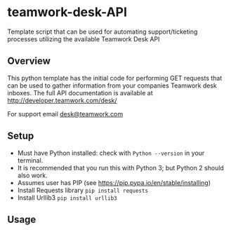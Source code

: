 # teamwork-desk-API
Template script that can be used for automating support/ticketing processes utilizing the available Teamwork Desk API

## Overview
This python template has the initial code for performing GET requests that can be used to gather information from your companies Teamwork desk inboxes. The full API documentation is available at http://developer.teamwork.com/desk/  
  
For support email desk@teamwork.com  

## Setup
* Must have Python installed: check with `Python --version` in your terminal.  
* It is recommended that you run this with Python 3; but Python 2 should also
work.
* Assumes user has PIP (see https://pip.pypa.io/en/stable/installing)
* Install Requests library `pip install requests`
* Install Urllib3 `pip install urllib3`

## Usage

